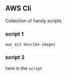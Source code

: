 ## AWS Cli

Collection of handy scripts

### script 1
`aws ec2 descibe-images`

### script 2
here is the `script`
